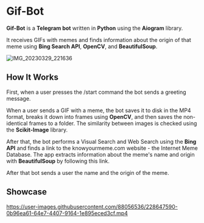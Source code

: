# Gif-Bot

**Gif-Bot** is a **Telegram bot** written in **Python** using the **Aiogram** library.

It receives GIFs with memes and finds information about the origin of that meme using **Bing Search API**, **OpenCV**, and **BeautifulSoup**.

![IMG_20230329_221636](https://user-images.githubusercontent.com/88056536/228645627-fee0823a-a6ea-4e85-a3aa-69d30e9c43de.jpg)

## How It Works

First, when a user presses the /start command the bot sends a greeting message.

When a user sends a GIF with a meme, the bot saves it to disk in the MP4 format, breaks it down into frames using **OpenCV**, and then saves the non-identical frames to a folder. The similarity between images is checked using the **Scikit-Image** library.

After that, the bot performs a Visual Search and Web Search using the **Bing API** and finds a link to the knowyourmeme.com website - the Internet Meme Database. The app extracts information about the meme's name and origin with **BeautifulSoup** by following this link.

After that bot sends a user the name and the origin of the meme.

## Showcase



https://user-images.githubusercontent.com/88056536/228647590-0b96ea61-64e7-4407-9164-1e895eced3cf.mp4

